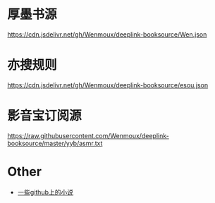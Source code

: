 # 厚墨书源
https://cdn.jsdelivr.net/gh/Wenmoux/deeplink-booksource/Wen.json



# 亦搜规则
 https://cdn.jsdelivr.net/gh/Wenmoux/deeplink-booksource/esou.json

  
# 影音宝订阅源
https://raw.githubusercontent.com/Wenmoux/deeplink-booksource/master/yyb/asmr.txt



# Other
 - [一些github上的小说](https://github.com/Wenmoux/deeplink-booksource/blob/master/other/githubnovel.md)
